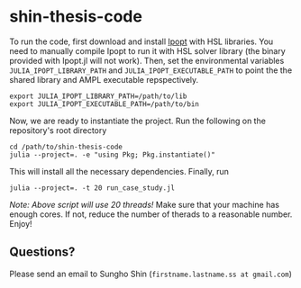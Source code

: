 # shin-thesis-code

To run the code, first download and install [Ipopt](https://coin-or.github.io/Ipopt/INSTALL.html) with HSL libraries. You need to manually compile Ipopt to run it with HSL solver library (the binary provided with Ipopt.jl will not work). Then, set the environmental variables `JULIA_IPOPT_LIBRARY_PATH` and `JULIA_IPOPT_EXECUTABLE_PATH` to point the the shared library and AMPL executable repspectively.
```
export JULIA_IPOPT_LIBRARY_PATH=/path/to/lib
export JULIA_IPOPT_EXECUTABLE_PATH=/path/to/bin
```

Now, we are ready to instantiate the project. Run the following on the repository's root directory
```
cd /path/to/shin-thesis-code
julia --project=. -e "using Pkg; Pkg.instantiate()"
```
This will install all the necessary dependencies. Finally, run
```
julia --project=. -t 20 run_case_study.jl 
```
*Note: Above script will use 20 threads!* Make sure that your machine has enough cores. If not, reduce the number of therads to a reasonable number. Enjoy!

## Questions?
Please send an email to Sungho Shin (`firstname.lastname.ss at gmail.com`)
